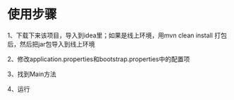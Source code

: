 # 使用步骤
1、下载下来该项目，导入到idea里；如果是线上环境，用mvn clean install 打包后，然后把jar包导入到线上环境

2、修改application.properties和bootstrap.properties中的配置项

3、找到Main方法

4、运行
